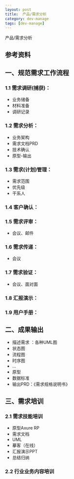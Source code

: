 ```yaml
---
layout: post
title:  产品/需求分析
category: dev-manage
tags: [dev-manage]
---
```


产品/需求分析

## 参考资料

## 一、规范需求工作流程
### 1.1 需求调研(捕获)：
- 业务储备
- 材料准备
- 调研记录

### 1.2 需求分析：
- 业务架构
- 需求文档PRD
- 技术确认
- 原型-输出

### 1.3 需求(计划)管理：
- 需求范围
- 优先级
- 干系人

### 1.4 客户确认：

### 1.5 需求评审：
- 会议、邮件

### 1.6 需求传递：
- 会议

### 1.7 需求验证：
- 会议、面对面

### 1.8 汇报演示：

### 1.9 用户手册：

## 二、成果输出
- 描述需求 ：各种UML图
- 状态图
- 流程图
- 时序图
- ...
- 原型
- 数据标准
- 输出PRD：《需求规格说明书》

## 三、需求培训
### 2.1 需求技能培训
- 原型Axure RP
- 需求文档
- UML
- 摹客（在线）
- 汇报演示PPT
- 总结归纳

### 2.2 行业业务内容培训

